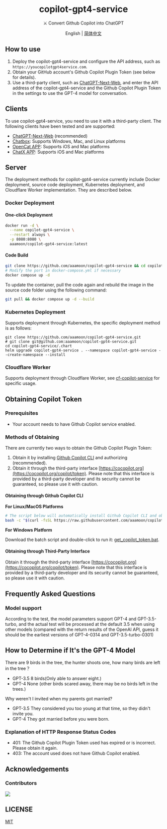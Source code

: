 <h1 align="center">copilot-gpt4-service</h1>

<p align="center">
⚔️ Convert Github Copilot into ChatGPT
</p>

<p align="center">
English | <a href="README.md">简体中文</a>
</p>

## How to use

1. Deploy the copilot-gpt4-service and configure the API address, such as `https://youcopilotgpt4service.com`.
2. Obtain your GitHub account's Github Copilot Plugin Token (see below for details).
3. Use a third-party client, such as [ChatGPT-Next-Web](https://github.com/ChatGPTNextWeb/ChatGPT-Next-Web), and enter the API address of the copilot-gpt4-service and the Github Copilot Plugin Token in the settings to use the GPT-4 model for conversation.

## Clients

To use copilot-gpt4-service, you need to use it with a third-party client. The following clients have been tested and are supported:

- [ChatGPT-Next-Web](https://github.com/ChatGPTNextWeb/ChatGPT-Next-Web) (recommended)
- [Chatbox](https://github.com/Bin-Huang/chatbox): Supports Windows, Mac, and Linux platforms
- [OpenCat APP](https://opencat.app/): Supports iOS and Mac platforms
- [ChatX APP](https://apps.apple.com/us/app/chatx-ai-chat-client/id6446304087): Supports iOS and Mac platforms

## Server

The deployment methods for copilot-gpt4-service currently include Docker deployment, source code deployment, Kubernetes deployment, and Cloudflare Worker implementation. They are described below.

### Docker Deployment

#### One-click Deployment

```bash
docker run -d \
  --name copilot-gpt4-service \
  --restart always \
  -p 8080:8080 \
  aaamoon/copilot-gpt4-service:latest
```

#### Code Build

```bash
git clone https://github.com/aaamoon/copilot-gpt4-service && cd copilot-gpt4-service
# Modify the port in docker-compose.yml if necessary
docker compose up -d
```

To update the container, pull the code again and rebuild the image in the source code folder using the following command:

```bash
git pull && docker compose up -d --build
```

### Kubernetes Deployment

Supports deployment through Kubernetes, the specific deployment method is as follows:

```shell
git clone https://github.com/aaamoon/copilot-gpt4-service.git
# git clone git@github.com:aaamoon/copilot-gpt4-service.git
cd copilot-gpt4-service/.chart
helm upgrade copilot-gpt4-service . --namespace copilot-gpt4-service --create-namespace --install  
```

### Cloudflare Worker

Supports deployment through Cloudflare Worker, see [cf-copilot-service](https://github.com/wpv-chan/cf-copilot-service) for specific usage.

## Obtaining Copilot Token

### Prerequisites

- Your account needs to have Github Copilot service enabled.

### Methods of Obtaining

There are currently two ways to obtain the Github Copilot Plugin Token:

1. Obtain it by installing [Github Copilot CLI](https://githubnext.com/projects/copilot-cli/) and authorizing (recommended).
2. Obtain it through the third-party interface [https://cocopilot.org](https://cocopilot.org/copilot/token). Please note that this interface is provided by a third-party developer and its security cannot be guaranteed, so please use it with caution.

#### Obtaining through Github Copilot CLI

**For Linux/MacOS Platforms**

```bash
# The script below will automatically install Github Copilot CLI and obtain the Github Copilot Plugin Token through authorization
bash -c "$(curl -fsSL https://raw.githubusercontent.com/aaamoon/copilot-gpt4-service/master/shells/get_copilot_token.sh)"
```

**For Windows Platform**

Download the batch script and double-click to run it: [get_copilot_token.bat](https://raw.githubusercontent.com/aaamoon/copilot-gpt4-service/master/shells/get_copilot_token.bat).

#### Obtaining through Third-Party Interface

Obtain it through the third-party interface [https://cocopilot.org](https://cocopilot.org/copilot/token). Please note that this interface is provided by a third-party developer and its security cannot be guaranteed, so please use it with caution.

## Frequently Asked Questions

### Model support

According to the test, the model parameters support GPT-4 and GPT-3.5-turbo, and the actual test will be processed at the default 3.5 when using other models (compared with the return results of the OpenAI API, guess it should be the earliest versions of GPT-4-0314 and GPT-3.5-turbo-0301)

## How to Determine if It's the GPT-4 Model

There are 9 birds in the tree, the hunter shoots one, how many birds are left in the tree？

- GPT-3.5 8 birds(Only able to answer eight.)
- GPT-4 None (other birds scared away, there may be no birds left in the trees.)

Why weren't I invited when my parents got married?

- GPT-3.5 They considered you too young at that time, so they didn't invite you.
- GPT-4 They got married before you were born.

### Explanation of HTTP Response Status Codes

- 401: The Github Copilot Plugin Token used has expired or is incorrect. Please obtain it again.
- 403: The account used does not have Github Copilot enabled.

## Acknowledgements

### Contributors

<a href="https://github.com/aaamoon/copilot-gpt4-service/graphs/contributors">
  <img src="https://contrib.rocks/image?repo=aaamoon/copilot-gpt4-service&anon=0" />
</a>

## LICENSE

[MIT](https://opensource.org/license/mit/)
